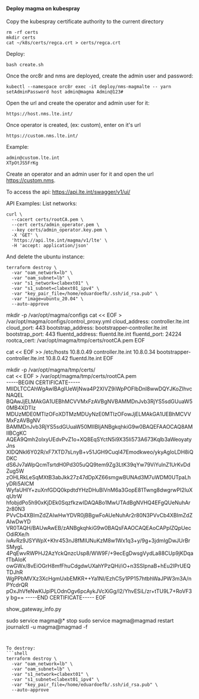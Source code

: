 #### Deploy magma on kubespray 
Copy the kubespray certificate authority to the current directory

```
rm -rf certs
mkdir certs
cat ~/k8s/certs/regca.crt > certs/regca.crt
```

Deploy:
```shell
bash create.sh
```

Once the orc8r and nms are deployed, create the admin user and password:
```shell
kubectl --namespace orc8r exec -it deploy/nms-magmalte -- yarn setAdminPassword host admin@magma Admin@123#
```

Open the url and create the operator and admin user for it:
```shell
https://host.nms.lte.int/
```

Once operator is created, (ex:  custom), enter on it's url
```shell
https://custom.nms.lte.int/
```
Example:
```log
admin@custom.lte.int
XTpOtJS5FrKg
```

Create an operator and an admin user for it and open the url
https://custom.nms.


To access the api:
https://api.lte.int/swagger/v1/ui/



API Examples:
List networks:
```shell
curl \
  --cacert certs/rootCA.pem \
  --cert certs/admin_operator.pem \
  --key certs/admin_operator.key.pem \
  -X 'GET' \
  'https://api.lte.int/magma/v1/lte' \
  -H 'accept: application/json'
```




And delete the ubuntu instance:
```shell
terraform destroy \
  -var "oam_network=lb" \
  -var "oam_subnet=lb" \
  -var "s1_network=clabext01" \
  -var "s1_subnet=clabext01_ipv4" \
  -var "key_pair_file=/home/eduardoefb/.ssh/id_rsa.pub" \
  -var "image=ubuntu_20.04" \
  --auto-approve
```

mkdir -p /var/opt/magma/configs
cat << EOF > /var/opt/magma/configs/control_proxy.yml
cloud_address: controller.lte.int
cloud_port: 443
bootstrap_address: bootstrapper-controller.lte.int
bootstrap_port: 443
fluentd_address: fluentd.lte.int
fluentd_port: 24224
rootca_cert: /var/opt/magma/tmp/certs/rootCA.pem
EOF


cat << EOF >> /etc/hosts
10.8.0.49 controller.lte.int
10.8.0.34 bootstrapper-controller.lte.int
10.8.0.42 fluentd.lte.int
EOF

mkdir -p /var/opt/magma/tmp/certs/            
cat << EOF > /var/opt/magma/tmp/certs/rootCA.pem          
-----BEGIN CERTIFICATE-----
MIIDLTCCAhWgAwIBAgIUeWjNwa4P2XIVZ9iWpPOFlbDnl8wwDQYJKoZIhvcNAQEL
BQAwJjELMAkGA1UEBhMCVVMxFzAVBgNVBAMMDnJvb3RjYS5sdGUuaW50MB4XDTIz
MDUzMDE0MTIzOFoXDTMzMDUyNzE0MTIzOFowJjELMAkGA1UEBhMCVVMxFzAVBgNV
BAMMDnJvb3RjYS5sdGUuaW50MIIBIjANBgkqhkiG9w0BAQEFAAOCAQ8AMIIBCgKC
AQEA9Qmh2oIxyUEdvPvZ1o+XQ8EqSYctN5i9X35Ii573A673Kqlb3aWeoyatyJns
XIDQNkI6Y02R/xF7XTD7sLnyB+v51JGH9CuqI47Emodkweo/ykyAgloLDH8iQDKC
dS6Jv7aWpQcmTsrtdH0Pd305uQQ9tem9Zg3LtK39qYw79ViYulnZ1UrKvDdZug5W
zOHLRkLeSqMXtB3abJkk27z47dDpXZ66smgwBUNAd3M7uWDM0UTpaLhyDRi5AlCM
WyfaUHlY+zuXnfGDQ0kpdtdYHzDHuBlVnM6a3GopE81Twng8dwgrwPI2IuXqUtrW
hfobjdPo5h90xKjDEk0SqzfkzwIDAQABo1MwUTAdBgNVHQ4EFgQUeNuhAr2r80N3
PVvCb4XBImZdZAIwHwYDVR0jBBgwFoAUeNuhAr2r80N3PVvCb4XBImZdZAIwDwYD
VR0TAQH/BAUwAwEB/zANBgkqhkiG9w0BAQsFAAOCAQEAoCAPpIZQpUecOdiRXe/h
ivAvRz9JSYWpX+Khr453nJ8fMIUNuKzM8w1Wx1q3+y/9g+3jdmIgDwJUrBrSMygL
4PqEwvRWPHJ2AzYckQnzcUsp8/WW9F/+9ecEgDwsgVydLa88CUp9jKDqafTbAIoK
owGWx/8vEiOGrH8mfFhuCdgdwUXahYPzQHi/iO+n3SSIpnaB+hEu2IPrUEQTDJhR
WgPPbMVXz3XcHgmUxbEMKR++Ya1NI/EzhC5y1PP157htbhWaJPW3m3A/nPYcdrQR
pOxJhVfeNwKlJplPLOdnOgv6pcAykJVcXiGg/l2/YhvESiL/zr+tTU9L7+RoVF3y
bg==
-----END CERTIFICATE-----
EOF



show_gateway_info.py

sudo service magma@* stop
sudo service magma@magmad restart
journalctl -u magma@magmad -f

```


To destroy:
```shell
terraform destroy \
  -var "oam_network=lb" \
  -var "oam_subnet=lb" \
  -var "s1_network=clabext01" \
  -var "s1_subnet=clabext01_ipv4" \
  -var "key_pair_file=/home/eduardoefb/.ssh/id_rsa.pub" \
  --auto-approve
```